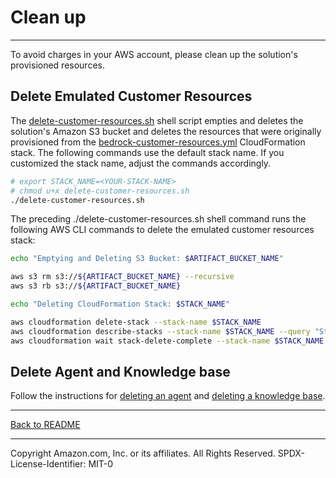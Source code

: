 # Clean up
---

To avoid charges in your AWS account, please clean up the solution's provisioned resources.

## Delete Emulated Customer Resources
The [delete-customer-resources.sh](../shell/delete-customer-resources.sh) shell script empties and deletes the solution's Amazon S3 bucket and deletes the resources that were originally provisioned from the [bedrock-customer-resources.yml](../cfn/bedrock-customer-resources.yml) CloudFormation stack. The following commands use the default stack name. If you customized the stack name, adjust the commands accordingly.

```sh
# export STACK_NAME=<YOUR-STACK-NAME>
# chmod u+x delete-customer-resources.sh
./delete-customer-resources.sh
```

The preceding ./delete-customer-resources.sh shell command runs the following AWS CLI commands to delete the emulated customer resources stack:

```sh
echo "Emptying and Deleting S3 Bucket: $ARTIFACT_BUCKET_NAME"

aws s3 rm s3://${ARTIFACT_BUCKET_NAME} --recursive
aws s3 rb s3://${ARTIFACT_BUCKET_NAME}

echo "Deleting CloudFormation Stack: $STACK_NAME"

aws cloudformation delete-stack --stack-name $STACK_NAME
aws cloudformation describe-stacks --stack-name $STACK_NAME --query "Stacks[0].StackStatus"
aws cloudformation wait stack-delete-complete --stack-name $STACK_NAME
```

## Delete Agent and Knowledge base
Follow the instructions for [deleting an agent](https://docs.aws.amazon.com/bedrock/latest/userguide/agents-edit.html#agents-delete) and [deleting a knowledge base](https://docs.aws.amazon.com/bedrock/latest/userguide/knowledge-base-manage.html).

---

[Back to README](../README.md)

---

Copyright Amazon.com, Inc. or its affiliates. All Rights Reserved.
SPDX-License-Identifier: MIT-0
